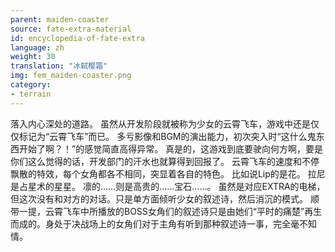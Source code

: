```yaml
---
parent: maiden-coaster
source: fate-extra-material
id: encyclopedia-of-fate-extra
language: zh
weight: 30
translation: "冰弑樱霜"
img: fem_maiden-coaster.png
category:
- terrain
---
```


落入内心深处的道路。
虽然从开发阶段就被称为少女的云霄飞车，游戏中还是仅仅标记为“云霄飞车”而已。
多亏影像和BGM的演出能力，初次突入时“这什么鬼东西开始了啊？！”的感觉简直高得异常。
真是的，这游戏到底要驶向何方啊，要是你们这么觉得的话，开发部门的汗水也就算得到回报了。
云霄飞车的速度和不停飘散的特效，每个女角都各不相同，突显着各自的特色。
比如说Lip的是花。
拉尼是占星术的星星。
凛的……则是高贵的……宝石……。
虽然是对应EXTRA的电梯，但这次没有和对方的对话。只是单方面倾听少女的叙述诗，然后消沉的模式。
顺带一提，云霄飞车中所播放的BOSS女角们的叙述诗只是由她们“平时的痛楚”再生而成的。身处于决战场上的女角们对于主角有听到那种叙述诗一事，完全毫不知情。
